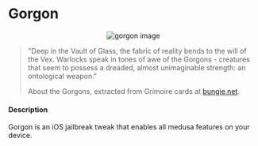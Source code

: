 # Gorgon

<p align="center">
  <img src="https://dl.dropboxusercontent.com/u/12352209/GitHub/gorgon.jpg" alt="gorgon image"/>
</p>

> "Deep in the Vault of Glass, the fabric of reality bends to the will of the Vex. Warlocks speak in tones of awe of the Gorgons - creatures that seem to possess a dreaded, almost unimaginable strength: an ontological weapon."  
>  
> About the Gorgons, extracted from Grimoire cards at [bungie.net](https://www.bungie.net).

#### Description

Gorgon is an iOS jailbreak tweak that enables all medusa features on your device.
